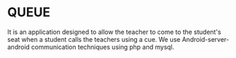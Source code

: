 # QUEUE
It is an application designed to allow the teacher to come to the student's seat when a student calls the teachers using a cue. We use Android-server-android communication techniques using php and mysql.
